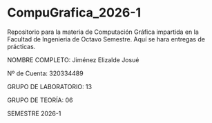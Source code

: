 # CompuGrafica_2026-1
Repositorio para la materia de Computación Gráfica impartida en la Facultad de Ingenieria de Octavo Semestre. Aquí se hara entregas de prácticas.

NOMBRE COMPLETO: Jiménez Elizalde Josué

Nº de Cuenta: 320334489

GRUPO DE LABORATORIO: 13

GRUPO DE TEORÍA: 06

SEMESTRE 2026-1

